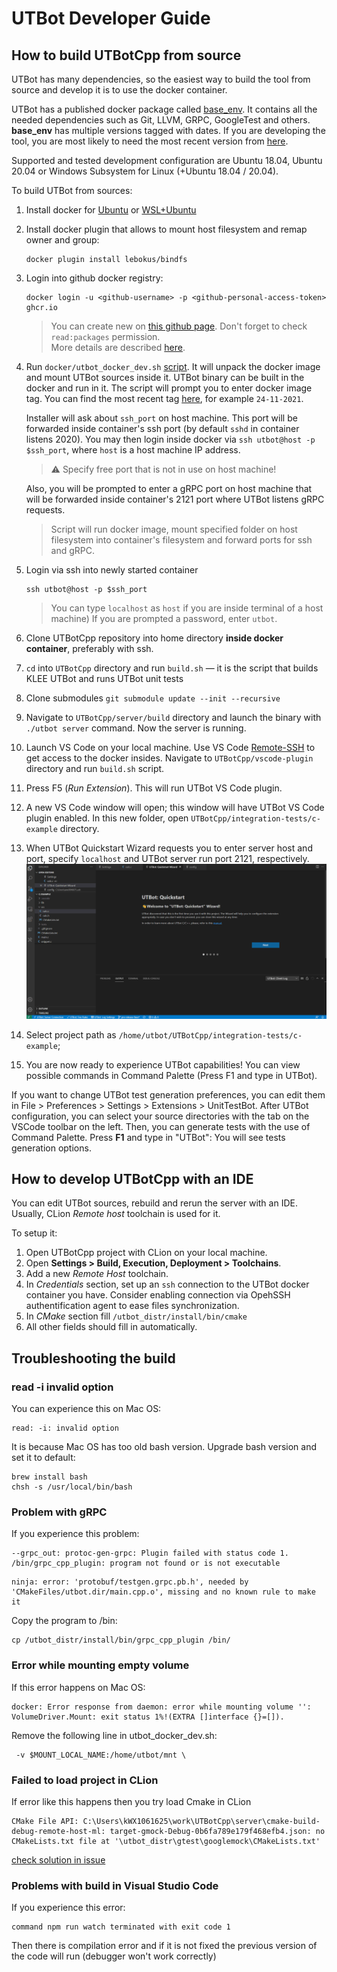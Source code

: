 # UTBot Developer Guide

## How to build UTBotCpp from source

UTBot has many dependencies, so the easiest way to build the tool from source and develop it is to use the docker container.

UTBot has a published docker package called [base_env](https://github.com/UnitTestBot/UTBotCpp/pkgs/container/utbotcpp%2Fbase_env).
It contains all the needed dependencies such as Git, LLVM, GRPC, GoogleTest and others. **base_env** has multiple versions tagged with dates.
If you are developing the tool, you are most likely to need the most recent version from [here](https://github.com/UnitTestBot/UTBotCpp/pkgs/container/utbotcpp%2Fbase_env). 

Supported and tested development configuration are Ubuntu 18.04, Ubuntu 20.04 or Windows Subsystem for Linux (+Ubuntu 18.04 / 20.04).
 
To build UTBot from sources:
1. Install docker for [Ubuntu](https://docs.docker.com/engine/install/ubuntu/) or [WSL+Ubuntu](https://docs.docker.com/desktop/windows/wsl/)
2. Install docker plugin that allows to mount host filesystem and remap owner and group:  
   ```
   docker plugin install lebokus/bindfs
   ```
3. Login into github docker registry: 
   ```
   docker login -u <github-username> -p <github-personal-access-token> ghcr.io
   ``` 
   > You can create new <personal-access-token> on [this github page](https://github.com/settings/tokens/new). Don't forget to check `read:packages` permission.   
   > More details are described [here](https://docs.github.com/en/packages/working-with-a-github-packages-registry/working-with-the-container-registry#authenticating-to-the-container-registry).
   
4. Run `docker/utbot_docker_dev.sh` [script](https://github.com/UnitTestBot/UTBotCpp/blob/main/docker/utbot_docker_dev.sh). It will unpack the docker image and mount UTBot sources inside it.
   UTBot binary can be built in the docker and run in it.
   The script will prompt you to enter docker image tag. You can find the most recent tag [here](https://github.com/UnitTestBot/UTBotCpp/pkgs/container/utbotcpp%2Fbase_env), for example `24-11-2021`. 
   
   Installer will ask about `ssh_port` on host machine. This port will be forwarded inside container's ssh port (by default `sshd` in container listens 2020). 
   You may then login inside docker via `ssh utbot@host -p $ssh_port`, where `host` is a host machine IP address.
   > ⚠ Specify free port that is not in use on host machine!
    
   Also, you will be prompted to enter a gRPC port on host machine that will be forwarded inside container's 2121 port where UTBot listens gRPC requests.   
   > Script will run docker image, mount specified folder on host filesystem into container's filesystem and forward ports for ssh and gRPC.
    
   
 
5. Login via ssh into newly started container
   ``` 
   ssh utbot@host -p $ssh_port 
   ``` 
   > You can type `localhost` as `host` if you are inside terminal of a host machine)
   > If you are prompted a password, enter `utbot`.

6. Clone UTBotCpp repository into home directory **inside docker container**, preferably with ssh.
7. `cd` into `UTBotCpp` directory and run `build.sh` — it is the script that builds KLEE UTBot and runs UTBot unit tests
8. Clone submodules `git submodule update --init --recursive`
9. Navigate to `UTBotCpp/server/build` directory and launch the binary with `./utbot server` command. Now the server is running.
10. Launch VS Code on your local machine. Use VS Code [Remote-SSH](https://code.visualstudio.com/docs/remote/ssh) to get access to the docker insides. Navigate to `UTBotCpp/vscode-plugin` directory and run `build.sh` script.
11. Press F5 (*Run Extension*). This will run UTBot VS Code plugin.
12. A new VS Code window will open; this window will have UTBot VS Code plugin enabled. In this new folder, open `UTBotCpp/integration-tests/c-example` directory.
13. When UTBot Quickstart Wizard requests you to enter server host and port, specify `localhost` and UTBot server run port 2121, respectively.
   ![Oops, something went wrong! Please look at wizardInstall.gif](media/wizardInstall.gif "UTBot Wizard Demo")
14. Select project path as `/home/utbot/UTBotCpp/integration-tests/c-example`;
15. You are now ready to experience UTBot capabilities! You can view possible commands in Command Palette (Press F1 and type in UTBot).

If you want to change UTBot test generation preferences, you can edit them in  File > Preferences > Settings > Extensions > UnitTestBot.
After UTBot configuration, you can select your source directories with the tab on the VSCode toolbar on the left. Then, you can generate tests with the use of Command Palette. Press **F1** and type in "UTBot": You will see tests generation options.

## How to develop UTBotCpp with an IDE

You can edit UTBot sources, rebuild and rerun the server with an IDE. Usually, CLion *Remote host* toolchain is used for it.

To setup it:
1. Open UTBotCpp project with CLion on your local machine.
2. Open **Settings > Build, Execution, Deployment > Toolchains**.
3. Add a new *Remote Host* toolchain.
4. In *Credentials* section, set up an `ssh` connection to the UTBot docker container you have. Consider enabling connection via OpehSSH authentification agent to ease files synchronization.
5. In *CMake* section fill `/utbot_distr/install/bin/cmake`
6. All other fields should fill in automatically.


## Troubleshooting the build
### read -i invalid option
You can experience this on Mac OS:
```shell
read: -i: invalid option
```
It is because Mac OS has too old bash version. Upgrade bash version and set it to default:
```shell
brew install bash
chsh -s /usr/local/bin/bash
```
### Problem with gRPC
If you experience this problem:
```shell
--grpc_out: protoc-gen-grpc: Plugin failed with status code 1.
/bin/grpc_cpp_plugin: program not found or is not executable
```
```shell
ninja: error: 'protobuf/testgen.grpc.pb.h', needed by 'CMakeFiles/utbot.dir/main.cpp.o', missing and no known rule to make it
```
Copy the program to /bin:
```shell
cp /utbot_distr/install/bin/grpc_cpp_plugin /bin/
```
### Error while mounting empty volume
If this error happens on Mac OS:
```shell
docker: Error response from daemon: error while mounting volume '': VolumeDriver.Mount: exit status 1%!(EXTRA []interface {}=[]).
```
Remove the following line in utbot_docker_dev.sh: 
```shell
 -v $MOUNT_LOCAL_NAME:/home/utbot/mnt \
```

### Failed to load project in CLion
If error like this happens then you try load Cmake in CLion
```
CMake File API: C:\Users\kWX1061625\work\UTBotCpp\server\cmake-build-debug-remote-host-ml: target-gmock-Debug-0b6fa789e179f468efb4.json: no CMakeLists.txt file at '\utbot_distr\gtest\googlemock\CMakeLists.txt'
```
[check solution in issue](https://youtrack.jetbrains.com/issue/CPP-27998)


### Problems with build in Visual Studio Code
If you experience this error:
```shell
command npm run watch terminated with exit code 1
```
Then there is compilation error and if it is not fixed the previous version of the code will run (debugger won't work correctly)
